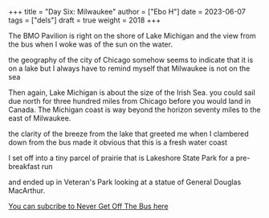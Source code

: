 +++
title = "Day Six: Milwaukee"
author = ["Ebo H"]
date = 2023-06-07
tags = ["dels"]
draft = true
weight = 2018
+++

The BMO Pavilion is right on the shore of Lake Michigan
and the view from the bus when I woke was of the sun on the water.

the geography of the city of Chicago somehow seems to indicate that it is on a lake
but I always have to remind myself that Milwaukee is not on the sea

Then again, Lake Michigan is about the size of the Irish Sea.
you could sail due north for three hundred miles from Chicago before you would land in Canada. The Michigan coast is way beyond the horizon seventy miles to the east of Milwaukee.

the clarity of the breeze from the lake that greeted me when I clambered down from the bus made it obvious that this is a fresh water coast

I set off into a tiny parcel of prairie that is Lakeshore State Park for a pre-breakfast run

and ended up in Veteran's Park looking at a statue of General Douglas MacArthur.

[You can subcribe to Never Get Off The Bus here](https://never-get-off-the-bus.ghost.io/#/portal/)
